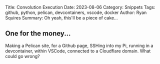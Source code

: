 Title: Convolution Execution
Date: 2023-08-06
Category: Snippets
Tags: github, python, pelican, devcontainers, vscode, docker
Author: Ryan Squires
Summary: Oh yeah, this'll be a piece of cake...

## One for the money...
Making a Pelican site, for a Github page, SSHing into my Pi, running in a devcontainer, within VSCode, connected to a Cloudflare domain.  What could go wrong?
